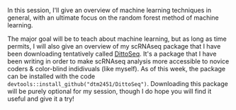 In this session, I'll give an overview of machine learning techniques in general, with an ultimate focus on the random forest method of machine learning.

The major goal will be to teach about machine learning, but as long as time permits, I will also give an overview of my scRNAseq package that I have been downloading tentatively called [DittoSeq](https://github.com/dtm2451/DittoSeq).  It's a package that I have been writing in order to make scRNAseq analysis more accessible to novice coders & color-blind indidivuals (like myself).  As of this week, the package can be installed with the code `devtools::install_github("dtm2451/DittoSeq")`.  Downloading this package will be purely optional for my session, though I do hope you will find it useful and give it a try!
